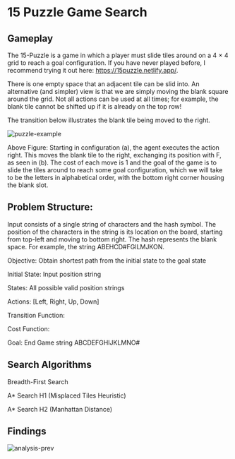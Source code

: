 # 15 Puzzle Game Search

## Gameplay
The 15-Puzzle is a game in which a player must slide tiles around on a 4 × 4 grid to reach a goal configuration. If you have never played before, I recommend trying it out here: https://15puzzle.netlify.app/.

There is one empty space that an adjacent tile can be slid into. An alternative (and simpler) view is that we are simply moving the blank square around the grid. Not all actions can be used at all times; for example, the blank tile cannot be shifted up if it is already on the top row!

The transition below illustrates the blank tile being moved to the right.


![puzzle-example](https://github.com/Lindelani-3/15puzzleSearch/assets/99859713/4b6963ed-11bb-4b2d-8a39-d0667de6e469)


Above Figure: Starting in configuration (a), the agent executes the action right. This moves the blank tile to the right, exchanging its position with F, as seen in (b).
The cost of each move is 1 and the goal of the game is to slide the tiles around to reach some goal configuration, which we will take to be the letters in alphabetical order, with the bottom right corner housing the blank slot.


## Problem Structure:
Input consists of a single string of characters and the hash symbol. The position of the characters in the string is its location on the board, starting from top-left and moving to bottom right. The hash represents the blank space. For example, the string ABEHCD#FGILMJKON.

  Objective: Obtain shortest path from the initial state to the goal state
  
  Initial State: Input position string
  
  States: All possible valid position strings
  
  Actions: [Left, Right, Up, Down]
  
  Transition Function:
  
  Cost Function:
  
  Goal: End Game string ABCDEFGHIJKLMNO#


## Search Algorithms
  
  Breadth-First Search
  
  A* Search H1 (Misplaced Tiles Heuristic)
  
  A* Search H2 (Manhattan Distance)

## Findings

![analysis-prev](https://github.com/Lindelani-3/15puzzleSearch/assets/99859713/090674f1-0fd5-44bc-a70a-1ad11f4a1313)

